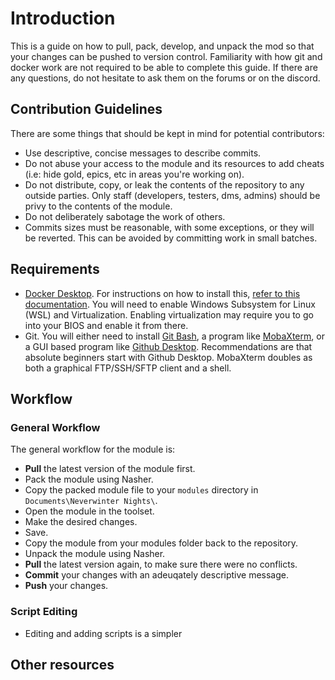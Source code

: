 # Introduction
This is a guide on how to pull, pack, develop, and unpack the mod so that your changes can be pushed to version control. Familiarity with how git and docker work are not required to be able to complete this guide. If there are any questions, do not hesitate to ask them on the forums or on the discord.

## Contribution Guidelines
There are some things that should be kept in mind for potential contributors:
- Use descriptive, concise messages to describe commits.
- Do not abuse your access to the module and its resources to add cheats (i.e: hide gold, epics, etc in areas you're working on).
- Do not distribute, copy, or leak the contents of the repository to any outside parties. Only staff (developers, testers, dms, admins) should be privy to the contents of the module.
- Do not deliberately sabotage the work of others.
- Commits sizes must be reasonable, with some exceptions, or they will be reverted. This can be avoided by committing work in small batches.

## Requirements
- [Docker Desktop](https://www.docker.com/products/docker-desktop). For instructions on how to install this, [refer to this documentation](https://docs.docker.com/desktop/windows/install/). You will need to enable Windows Subsystem for Linux (WSL) and Virtualization. Enabling virtualization may require you to go into your BIOS and enable it from there.
- Git. You will either need to install [Git Bash](https://git-scm.com/downloads), a program like [MobaXterm](https://mobaxterm.mobatek.net/), or a GUI based program like [Github Desktop](https://desktop.github.com/). Recommendations are that absolute beginners start with Github Desktop. MobaXterm doubles as both a graphical FTP/SSH/SFTP client and a shell.

## Workflow
### General Workflow
The general workflow for the module is: 
- **Pull** the latest version of the module first.
- Pack the module using Nasher. 
- Copy the packed module file to your `modules` directory in `Documents\Neverwinter Nights\`.
- Open the module in the toolset.
- Make the desired changes.
- Save.
- Copy the module from your modules folder back to the repository.
- Unpack the module using Nasher.
- **Pull** the latest version again, to make sure there were no conflicts.
- **Commit** your changes with an adeuqately descriptive message.
- **Push** your changes.
### Script Editing
- Editing and adding scripts is a simpler
## Other resources
